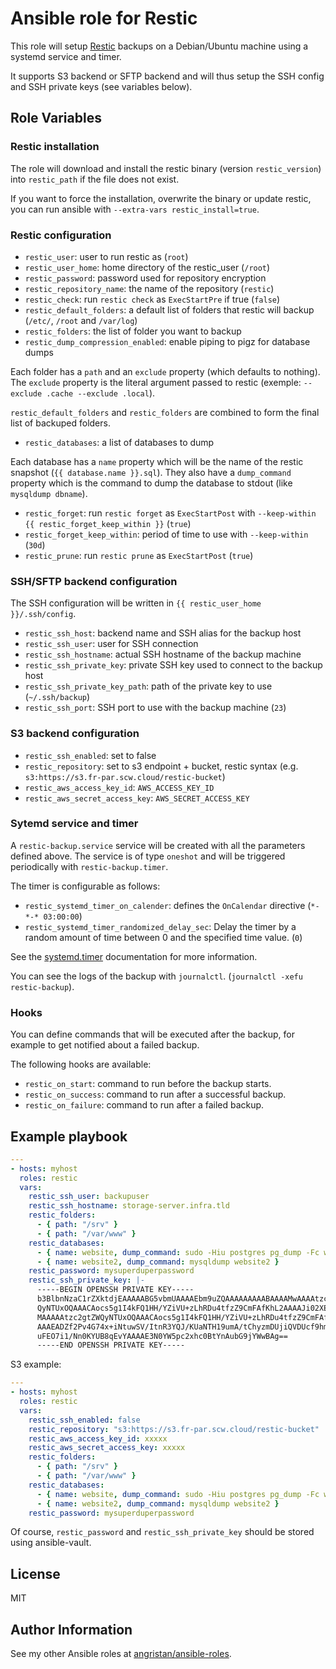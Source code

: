 # Ansible role for Restic

This role will setup [Restic](https://restic.net/) backups on a Debian/Ubuntu machine using a systemd service and timer.

It supports S3 backend or SFTP backend and will thus setup the SSH config and SSH private keys (see variables below).

## Role Variables

### Restic installation

The role will download and install the restic binary (version `restic_version`) into `restic_path` if the file does not exist.

If you want to force the installation, overwrite the binary or update restic, you can run ansible with `--extra-vars restic_install=true`.

### Restic configuration

- `restic_user`: user to run restic as (`root`)
- `restic_user_home`: home directory of the restic_user (`/root`)
- `restic_password`: password used for repository encryption
- `restic_repository_name`: the name of the repository (`restic`)
- `restic_check`: run `restic check` as `ExecStartPre` if true (`false`)
- `restic_default_folders`: a default list of folders that restic will backup (`/etc/`, `/root` and `/var/log`)
- `restic_folders`: the list of folder you want to backup
- `restic_dump_compression_enabled`: enable piping to pigz for database dumps

Each folder has a `path` and an `exclude` property (which defaults to nothing). The `exclude` property is the literal argument passed to restic (exemple: `--exclude .cache --exclude .local`).

`restic_default_folders` and `restic_folders` are combined to form the final list of backuped folders.

- `restic_databases`: a list of databases to dump

Each database has a `name` property which will be the name of the restic snapshot (`{{ database.name }}.sql`). They also have a `dump_command` property which is the command to dump the database to stdout (like `mysqldump dbname`).

- `restic_forget`: run `restic forget` as `ExecStartPost` with `--keep-within {{ restic_forget_keep_within }}` (`true`)
- `restic_forget_keep_within`: period of time to use with `--keep-within` (`30d`)
- `restic_prune`: run `restic prune` as `ExecStartPost` (`true`)

### SSH/SFTP backend configuration

The SSH configuration will be written in `{{ restic_user_home }}/.ssh/config`.

- `restic_ssh_host`: backend name and SSH alias for the backup host
- `restic_ssh_user`: user for SSH connection
- `restic_ssh_hostname`: actual SSH hostname of the backup machine
- `restic_ssh_private_key`: private SSH key used to connect to the backup host
- `restic_ssh_private_key_path`: path of the private key to use (`~/.ssh/backup`)
- `restic_ssh_port`: SSH port to use with the backup machine (`23`)

### S3 backend configuration

- `restic_ssh_enabled`: set to false
- `restic_repository`: set to s3 endpoint + bucket, restic syntax (e.g. `s3:https://s3.fr-par.scw.cloud/restic-bucket`)
- `restic_aws_access_key_id`: `AWS_ACCESS_KEY_ID`
- `restic_aws_secret_access_key`: `AWS_SECRET_ACCESS_KEY`

### Sytemd service and timer

A `restic-backup.service` service will be created with all the parameters defined above. The service is of type `oneshot` and will be triggered periodically with `restic-backup.timer`.

The timer is configurable as follows:

- `restic_systemd_timer_on_calender`: defines the `OnCalendar` directive (`*-*-* 03:00:00`)
- `restic_systemd_timer_randomized_delay_sec`: Delay the timer by a random amount of time between 0 and the specified time value. (`0`)

See the [systemd.timer](https://www.freedesktop.org/software/systemd/man/systemd.timer.html) documentation for more information.

You can see the logs of the backup with `journalctl`. (`journalctl -xefu restic-backup`).

### Hooks

You can define commands that will be executed after the backup, for example to get notified about a failed backup.

The following hooks are available:

- `restic_on_start`: command to run before the backup starts.
- `restic_on_success`: command to run after a successful backup.
- `restic_on_failure`: command to run after a failed backup.

## Example playbook

```yaml
---
- hosts: myhost
  roles: restic
  vars:
    restic_ssh_user: backupuser
    restic_ssh_hostname: storage-server.infra.tld
    restic_folders:
      - { path: "/srv" }
      - { path: "/var/www" }
    restic_databases:
      - { name: website, dump_command: sudo -Hiu postgres pg_dump -Fc website }
      - { name: website2, dump_command: mysqldump website2 }
    restic_password: mysuperduperpassword
    restic_ssh_private_key: |-
      -----BEGIN OPENSSH PRIVATE KEY-----
      b3BlbnNzaC1rZXktdjEAAAAABG5vbmUAAAAEbm9uZQAAAAAAAAABAAAAMwAAAAtzc2gtZW
      QyNTUxOQAAACAocs5g1I4kFQ1HH/YZiVU+zLhRDu4tfzZ9CmFAfKhL2AAAAJi02XEwtNlx
      MAAAAAtzc2gtZWQyNTUxOQAAACAocs5g1I4kFQ1HH/YZiVU+zLhRDu4tfzZ9CmFAfKhL2A
      AAAEADZf2Pv4G74x+iNtuwSV/ItnR3YQJ/KUaNTH19umA/tChyzmDUjiQVDUcf9hmJVT7M
      uFEO7i1/Nn0KYUB8qEvYAAAAE3N0YW5pc2xhc0BtYnAubG9jYWwBAg==
      -----END OPENSSH PRIVATE KEY-----
```

S3 example:

```yaml
---
- hosts: myhost
  roles: restic
  vars:
    restic_ssh_enabled: false
    restic_repository: "s3:https://s3.fr-par.scw.cloud/restic-bucket"
    restic_aws_access_key_id: xxxxx
    restic_aws_secret_access_key: xxxxx
    restic_folders:
      - { path: "/srv" }
      - { path: "/var/www" }
    restic_databases:
      - { name: website, dump_command: sudo -Hiu postgres pg_dump -Fc website }
      - { name: website2, dump_command: mysqldump website2 }
    restic_password: mysuperduperpassword
```

Of course, `restic_password` and `restic_ssh_private_key` should be stored using ansible-vault.

## License

MIT

## Author Information

See my other Ansible roles at [angristan/ansible-roles](https://github.com/angristan/ansible-roles).
